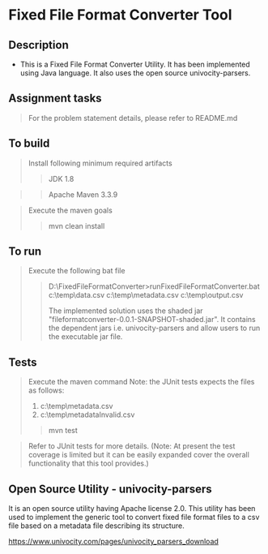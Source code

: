 # Fixed File Format Converter Tool


Description
-----------

- This is a Fixed File Format Converter Utility. It has been implemented using Java language. It also uses the open source univocity-parsers.

Assignment tasks
----------------

> For the problem statement details, please refer to README.md 

To build
--------
> Install following minimum required artifacts
> > JDK 1.8

> > Apache Maven 3.3.9

> Execute the maven goals 
> > mvn clean install


To run
------
> Execute the following bat file
> > D:\FixedFileFormatConverter>runFixedFileFormatConverter.bat c:\\temp\\data.csv  c:\\temp\\metadata.csv  c:\\temp\\output.csv
> > 
> > The implemented solution uses the shaded jar "fileformatconverter-0.0.1-SNAPSHOT-shaded.jar". 
> > It contains the dependent jars i.e. univocity-parsers and allow users to run the executable jar file.


 

Tests
------
> Execute the maven command
> Note: the JUnit tests expects the files as follows:
> 1. c:\\temp\\metadata.csv
> 2. c:\\temp\\metadataInvalid.csv
> > mvn test

> Refer to JUnit tests for more details.
> (Note: At present the test coverage is limited but it can be easily expanded cover the overall functionality that this tool provides.)

Open Source Utility - univocity-parsers
-------------------------------
It is an open source utility having Apache license 2.0.
This utility has been used to implement the generic tool to convert fixed file format files to a csv file based on a metadata file describing its structure.

https://www.univocity.com/pages/univocity_parsers_download

